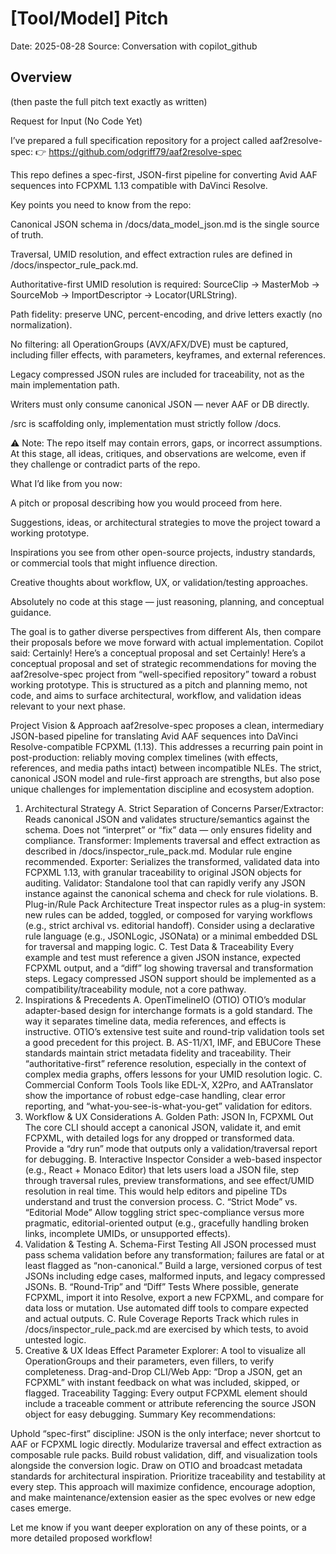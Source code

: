 # [Tool/Model] Pitch
Date: 2025-08-28
Source: Conversation with copilot_github

## Overview
(then paste the full pitch text exactly as written)

Request for Input (No Code Yet)

I’ve prepared a full specification repository for a project called aaf2resolve-spec:
👉 https://github.com/odgriff79/aaf2resolve-spec

This repo defines a spec-first, JSON-first pipeline for converting Avid AAF sequences into FCPXML 1.13 compatible with DaVinci Resolve.

Key points you need to know from the repo:

Canonical JSON schema in /docs/data_model_json.md is the single source of truth.

Traversal, UMID resolution, and effect extraction rules are defined in /docs/inspector_rule_pack.md.

Authoritative-first UMID resolution is required: SourceClip → MasterMob → SourceMob → ImportDescriptor → Locator(URLString).

Path fidelity: preserve UNC, percent-encoding, and drive letters exactly (no normalization).

No filtering: all OperationGroups (AVX/AFX/DVE) must be captured, including filler effects, with parameters, keyframes, and external references.

Legacy compressed JSON rules are included for traceability, not as the main implementation path.

Writers must only consume canonical JSON — never AAF or DB directly.

/src is scaffolding only, implementation must strictly follow /docs.

⚠️ Note: The repo itself may contain errors, gaps, or incorrect assumptions. At this stage, all ideas, critiques, and observations are welcome, even if they challenge or contradict parts of the repo.

What I’d like from you now:

A pitch or proposal describing how you would proceed from here.

Suggestions, ideas, or architectural strategies to move the project toward a working prototype.

Inspirations you see from other open-source projects, industry standards, or commercial tools that might influence direction.

Creative thoughts about workflow, UX, or validation/testing approaches.

Absolutely no code at this stage — just reasoning, planning, and conceptual guidance.

The goal is to gather diverse perspectives from different AIs, then compare their proposals before we move forward with actual implementation.
Copilot said: Certainly! Here’s a conceptual proposal and set
Certainly! Here’s a conceptual proposal and set of strategic recommendations for moving the aaf2resolve-spec project from “well-specified repository” toward a robust working prototype. This is structured as a pitch and planning memo, not code, and aims to surface architectural, workflow, and validation ideas relevant to your next phase.

Project Vision & Approach
aaf2resolve-spec proposes a clean, intermediary JSON-based pipeline for translating Avid AAF sequences into DaVinci Resolve-compatible FCPXML (1.13). This addresses a recurring pain point in post-production: reliably moving complex timelines (with effects, references, and media paths intact) between incompatible NLEs. The strict, canonical JSON model and rule-first approach are strengths, but also pose unique challenges for implementation discipline and ecosystem adoption.

1. Architectural Strategy
A. Strict Separation of Concerns
Parser/Extractor: Reads canonical JSON and validates structure/semantics against the schema. Does not “interpret” or “fix” data — only ensures fidelity and compliance.
Transformer: Implements traversal and effect extraction as described in /docs/inspector_rule_pack.md. Modular rule engine recommended.
Exporter: Serializes the transformed, validated data into FCPXML 1.13, with granular traceability to original JSON objects for auditing.
Validator: Standalone tool that can rapidly verify any JSON instance against the canonical schema and check for rule violations.
B. Plug-in/Rule Pack Architecture
Treat inspector rules as a plug-in system: new rules can be added, toggled, or composed for varying workflows (e.g., strict archival vs. editorial handoff).
Consider using a declarative rule language (e.g., JSONLogic, JSONata) or a minimal embedded DSL for traversal and mapping logic.
C. Test Data & Traceability
Every example and test must reference a given JSON instance, expected FCPXML output, and a “diff” log showing traversal and transformation steps.
Legacy compressed JSON support should be implemented as a compatibility/traceability module, not a core pathway.
2. Inspirations & Precedents
A. OpenTimelineIO (OTIO)
OTIO’s modular adapter-based design for interchange formats is a gold standard. The way it separates timeline data, media references, and effects is instructive.
OTIO’s extensive test suite and round-trip validation tools set a good precedent for this project.
B. AS-11/X1, IMF, and EBUCore
These standards maintain strict metadata fidelity and traceability. Their “authoritative-first” reference resolution, especially in the context of complex media graphs, offers lessons for your UMID resolution logic.
C. Commercial Conform Tools
Tools like EDL-X, X2Pro, and AATranslator show the importance of robust edge-case handling, clear error reporting, and “what-you-see-is-what-you-get” validation for editors.
3. Workflow & UX Considerations
A. Golden Path: JSON In, FCPXML Out
The core CLI should accept a canonical JSON, validate it, and emit FCPXML, with detailed logs for any dropped or transformed data.
Provide a “dry run” mode that outputs only a validation/traversal report for debugging.
B. Interactive Inspector
Consider a web-based inspector (e.g., React + Monaco Editor) that lets users load a JSON file, step through traversal rules, preview transformations, and see effect/UMID resolution in real time.
This would help editors and pipeline TDs understand and trust the conversion process.
C. “Strict Mode” vs. “Editorial Mode”
Allow toggling strict spec-compliance versus more pragmatic, editorial-oriented output (e.g., gracefully handling broken links, incomplete UMIDs, or unsupported effects).
4. Validation & Testing
A. Schema-First Testing
All JSON processed must pass schema validation before any transformation; failures are fatal or at least flagged as “non-canonical.”
Build a large, versioned corpus of test JSONs including edge cases, malformed inputs, and legacy compressed JSONs.
B. “Round-Trip” and “Diff” Tests
Where possible, generate FCPXML, import it into Resolve, export a new FCPXML, and compare for data loss or mutation.
Use automated diff tools to compare expected and actual outputs.
C. Rule Coverage Reports
Track which rules in /docs/inspector_rule_pack.md are exercised by which tests, to avoid untested logic.
5. Creative & UX Ideas
Effect Parameter Explorer: A tool to visualize all OperationGroups and their parameters, even fillers, to verify completeness.
Drag-and-Drop CLI/Web App: “Drop a JSON, get an FCPXML” with instant feedback on what was included, skipped, or flagged.
Traceability Tagging: Every output FCPXML element should include a traceable comment or attribute referencing the source JSON object for easy debugging.
Summary
Key recommendations:

Uphold “spec-first” discipline: JSON is the only interface; never shortcut to AAF or FCPXML logic directly.
Modularize traversal and effect extraction as composable rule packs.
Build robust validation, diff, and visualization tools alongside the conversion logic.
Draw on OTIO and broadcast metadata standards for architectural inspiration.
Prioritize traceability and testability at every step.
This approach will maximize confidence, encourage adoption, and make maintenance/extension easier as the spec evolves or new edge cases emerge.

Let me know if you want deeper exploration on any of these points, or a more detailed proposed workflow!
